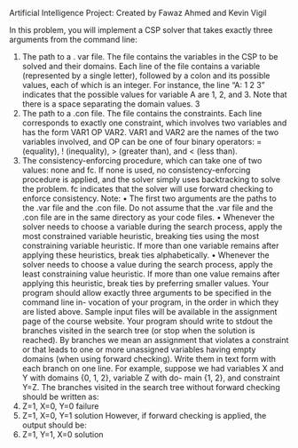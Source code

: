 Artificial Intelligence Project:
Created by Fawaz Ahmed and Kevin Vigil

In this problem, you will implement a CSP solver that takes exactly three arguments from the
command line:
1. The path to a . var file. The file contains the variables in the CSP to be solved and their
domains. Each line of the file contains a variable (represented by a single letter), followed
by a colon and its possible values, each of which is an integer. For instance, the line “A: 1 2
3” indicates that the possible values for variable A are 1, 2, and 3. Note that there is a space
separating the domain values.
3
2. The path to a .con file. The file contains the constraints. Each line corresponds to exactly
one constraint, which involves two variables and has the form VAR1 OP VAR2. VAR1
and VAR2 are the names of the two variables involved, and OP can be one of four binary
operators: = (equality), ! (inequality), > (greater than), and < (less than).
3. The consistency-enforcing procedure, which can take one of two values: none and fc. If
none is used, no consistency-enforcing procedure is applied, and the solver simply uses
backtracking to solve the problem. fc indicates that the solver will use forward checking to
enforce consistency.
Note:
• The first two arguments are the paths to the .var file and the .con file. Do not assume that
the .var file and the .con file are in the same directory as your code files.
• Whenever the solver needs to choose a variable during the search process, apply the most
constrained variable heuristic, breaking ties using the most constraining variable heuristic.
If more than one variable remains after applying these heuristics, break ties alphabetically.
• Whenever the solver needs to choose a value during the search process, apply the least
constraining value heuristic. If more than one value remains after applying this heuristic,
break ties by preferring smaller values.
Your program should allow exactly three arguments to be specified in the command line in-
vocation of your program, in the order in which they are listed above. Sample input files will be
available in the assignment page of the course website. Your program should write to stdout the
branches visited in the search tree (or stop when the solution is reached). By branches we mean
an assignment that violates a constraint or that leads to one or more unassigned variables having
empty domains (when using forward checking). Write them in text form with each branch on one
line. For example, suppose we had variables X and Y with domains {0, 1, 2}, variable Z with do-
main {1, 2}, and constraint Y=Z. The branches visited in the search tree without forward checking
should be written as:
1. Z=1, X=0, Y=0 failure
2. Z=1, X=0, Y=1 solution
However, if forward checking is applied, the output should be:
1. Z=1, Y=1, X=0 solution
